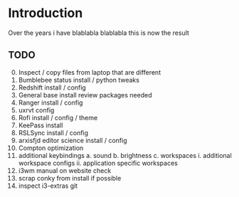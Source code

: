 # Introduction

Over the years i have blablabla
blablabla this is now the result

## TODO

0. Inspect / copy files from laptop that are different
1. Bumblebee status install / python tweaks
2. Redshift install / config
3. General base install review packages needed
4. Ranger install / config
5. uxrvt config
6. Rofi install / config / theme
7. KeePass install
8. RSLSync install / config
9. arxisfjd editor science install / config
10. Compton optimization
11. additional keybindings
    a. sound
    b. brightness
    c. workspaces
        i. additional workspace configs
        ii. application specific workspaces
12. i3wm manual on website check
13. scrap conky from install if possible
14. inspect i3-extras git
